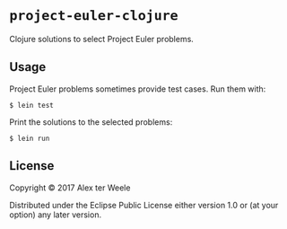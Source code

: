 # `project-euler-clojure`

Clojure solutions to select Project Euler problems.

## Usage

Project Euler problems sometimes provide test cases. Run them with:
``` shellsession
$ lein test
```

Print the solutions to the selected problems:
``` shellsession
$ lein run
```

## License

Copyright © 2017 Alex ter Weele

Distributed under the Eclipse Public License either version 1.0 or (at
your option) any later version.
